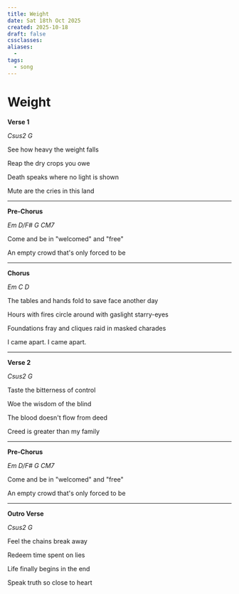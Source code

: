 ```yaml
---
title: Weight
date: Sat 18th Oct 2025
created: 2025-10-18
draft: false
cssclasses:
aliases: 
  - 
tags: 
  - song
---
```

# Weight
**Verse 1**

*Csus2 G*

See how heavy the weight falls

Reap the dry crops you owe

Death speaks where no light is shown

Mute are the cries in this land

---
**Pre-Chorus**

*Em D/F# G CM7*

Come and be in "welcomed" and "free" 

An empty crowd that's only forced to be

---
**Chorus**

*Em C D*

The tables and hands fold to save face another day

Hours with fires circle around with gaslight starry-eyes

Foundations fray and cliques raid in masked charades 

I came apart. I came apart. 

---
**Verse 2**

*Csus2 G*

Taste the bitterness of control

Woe the wisdom of the blind 

The blood doesn't flow from deed

Creed is greater than my family

---
**Pre-Chorus**

*Em D/F# G CM7*

Come and be in "welcomed" and "free" 

An empty crowd that's only forced to be

---
**Outro Verse**

*Csus2 G*

Feel the chains break away 

Redeem time spent on lies 

Life finally begins in the end

Speak truth so close to heart

